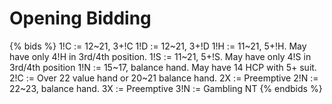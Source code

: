 # Opening Bidding

{% bids %}
1!C     := 12~21, 3+!C
1!D     := 12~21, 3+!D
1!H     := 11~21, 5+!H. May have only 4!H in 3rd/4th position.
1!S     := 11~21, 5+!S. May have only 4!S in 3rd/4th position
1!N     := 15~17, balance hand. May have 14 HCP with 5+ suit.
2!C     := Over 22 value hand or 20~21 balance hand.
2X      := Preemptive
2!N     := 22~23, balance hand.
3X      := Preemptive
3!N     := Gambling NT
{% endbids %}
